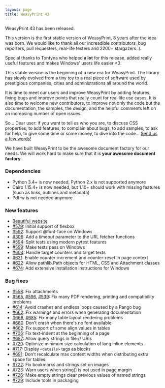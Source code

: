 ```yaml
---
layout: page
title: WeasyPrint 43
---
```


WeasyPrint 43 has been released.

This version is the first stable version of WeasyPrint, 8 years after the idea
was born. We would like to thank all our increadible contributors, bug
reporters, pull requesters, real-life testers and 2200+ stargazers :).

Special thanks to Tontyna who helped **a lot** for this release, added really
useful features and makes Windows' users life easier <3.

This stable version is the beginning of a new era for WeasyPrint. The library
has slowly evolved from a tiny toy to a real piece of software used by
prestigious companies, cities and administrations all around the world.

It is time to meet our users and improve WeasyPrint by adding features, fixing
bugs and improve points that really count for real life use cases. It is also
time to welcome new contributors, to improve not only the code but the
documentation, the samples, the design, and the helpful comments left on an
increasing number of open issues.

So… Dear user: if you want to tell us who you are, to discuss CSS properties,
to add features, to complain about bugs, to add samples, to ask for help, to
give some time or some money, to dive into the code… [Send us a few
words!](https://weasyprint.org/about/)

We have built WeasyPrint to be the awesome document factory for our needs. We
will work hard to make sure that it is **your awesome document factory**.


### Dependencies

* Python 3.4+ is now needed, Python 2.x is not supported anymore
* Cairo 1.15.4+ is now needed, but 1.10+ should work with missing features
  (such as links, outlines and metadata)
* Pdfrw is not needed anymore

### New features

* [Beautiful website](https://weasyprint.org)
* [#579](https://github.com/Kozea/WeasyPrint/issues/579):
  Initial support of flexbox
* [#592](https://github.com/Kozea/WeasyPrint/pull/592):
  Support @font-face on Windows
* [#306](https://github.com/Kozea/WeasyPrint/issue/306):
  Add a timeout parameter to the URL fetcher functions
* [#594](https://github.com/Kozea/WeasyPrint/pull/594):
  Split tests using modern pytest features
* [#599](https://github.com/Kozea/WeasyPrint/pull/599):
  Make tests pass on Windows
* [#604](https://github.com/Kozea/WeasyPrint/pull/604):
  Handle target counters and target texts
* [#631](https://github.com/Kozea/WeasyPrint/pull/631):
  Enable counter-increment and counter-reset in page context
* [#622](https://github.com/Kozea/WeasyPrint/issue/622):
  Allow pathlib.Path objects for HTML, CSS and Attachment classes
* [#674](https://github.com/Kozea/WeasyPrint/issue/674):
  Add extensive installation instructions for Windows

### Bug fixes

* [#558](https://github.com/Kozea/WeasyPrint/issues/558):
  Fix attachments
* [#565](https://github.com/Kozea/WeasyPrint/issues/565),
  [#596](https://github.com/Kozea/WeasyPrint/issues/596),
  [#539](https://github.com/Kozea/WeasyPrint/issues/539):
  Fix many PDF rendering, printing and compatibility problems
* [#614](https://github.com/Kozea/WeasyPrint/issues/614):
  Avoid crashes and endless loops caused by a Pango bug
* [#662](https://github.com/Kozea/WeasyPrint/pull/662):
  Fix warnings and errors when generating documentation
* [#666](https://github.com/Kozea/WeasyPrint/issues/666),
  [#685](https://github.com/Kozea/WeasyPrint/issues/685):
  Fix many table layout rendering problems
* [#680](https://github.com/Kozea/WeasyPrint/pull/680):
  Don't crash when there's no font available
* [#662](https://github.com/Kozea/WeasyPrint/pull/662):
  Fix support of some align values in tables
* [#706](https://github.com/Kozea/WeasyPrint/issues/706):
  Fix text-indent at the beginning of a page
* [#687](https://github.com/Kozea/WeasyPrint/issues/687):
  Allow query strings in file:// URIs
* [#720](https://github.com/Kozea/WeasyPrint/issues/720):
  Optimize minimum size calculation of long inline elements
* [#717](https://github.com/Kozea/WeasyPrint/issues/717):
  Display `<details>` tags as blocks
* [#691](https://github.com/Kozea/WeasyPrint/issues/691):
  Don't recalculate max content widths when distributing extra space for tables
* [#722](https://github.com/Kozea/WeasyPrint/issues/722):
  Fix bookmarks and strings set on images
* [#723](https://github.com/Kozea/WeasyPrint/issues/723):
  Warn users when string() is not used in page margin
* [#726](https://github.com/Kozea/WeasyPrint/issues/726):
  Make empty strings clear previous values of named strings
* [#729](https://github.com/Kozea/WeasyPrint/issues/729):
  Include tools in packaging
